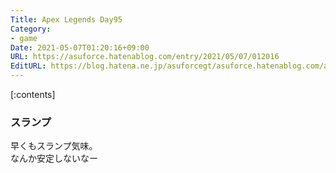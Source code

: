 ```yaml
---
Title: Apex Legends Day95
Category:
- game
Date: 2021-05-07T01:20:16+09:00
URL: https://asuforce.hatenablog.com/entry/2021/05/07/012016
EditURL: https://blog.hatena.ne.jp/asuforcegt/asuforce.hatenablog.com/atom/entry/26006613725406486
---
```


[:contents]

### スランプ

早くもスランプ気味。  
なんか安定しないなー
